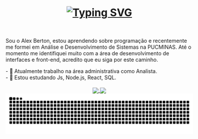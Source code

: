 <h1 align="center">
<div align="center">
<a href="https://git.io/typing-svg">
    <img src="https://readme-typing-svg.demolab.com?font=Fira+Code&weight=500&size=22&pause=100&color=FFFF&center=true&vCenter=true&random=false&width=524&lines=Bem-Vindo Ao Meu Perfil! 👋" alt="Typing SVG">
</a>
</div>  
</h1>

<br/>
<p>
Sou o Alex Berton, estou aprendendo sobre programação e recentemente me formei em Análise e Desenvolvimento de Sistemas na PUCMINAS.
Até o momento me identifiquei muito com a área de desenvolvimento de interfaces e front-end, acredito que eu siga por este caminho.
</p>
- 🔭 Atualmente trabalho na área administrativa como Analista.
<br/>
- 🌱 Estou estudando Js, Node.js, React, SQL.
<br/>
<br/>
<div align="center">
  <a href="https://github.com/AlexBertonn">
    <img align="center" height="200em" src="https://github-readme-stats-cyan-beta-77.vercel.app/api?username=AlexBertonn&show_icons=true&theme=gotham&hide_border=true&count_private=true&include_all_commits=true"/>
  <img align="center" height="200em" src="https://github-readme-stats-cyan-beta-77.vercel.app/api/top-langs/?username=AlexBertonn&border_radius=false&show_icons=true&theme=gotham&hide_border=true&count_private=true&include_all_commits=true&hide=contribs"/>
</div>


<picture align="center">
  <source media="(prefers-color-scheme: dark)" srcset="https://raw.githubusercontent.com/AlexBertonn/AlexBertonn/output/github-contribution-grid-snake-dark.svg">
  <source media="(prefers-color-scheme: light)" srcset="https://raw.githubusercontent.com/AlexBertonn/AlexBertonn/output/github-contribution-grid-snake-dark.svg">
  <img align="center" alt="github contribution grid snake animation" src="https://raw.githubusercontent.com/AlexBertonn/AlexBertonn/output/github-contribution-grid-snake.svg">
</picture>
